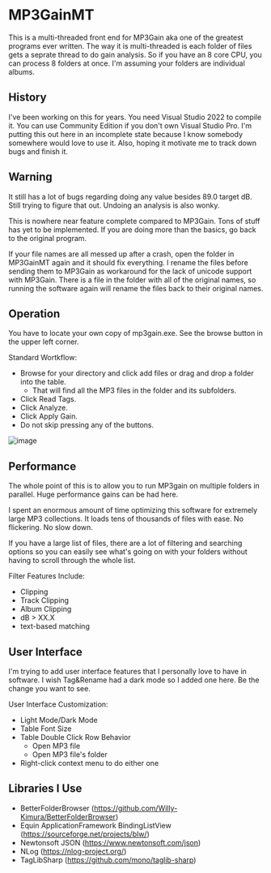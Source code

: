 # MP3GainMT

This is a multi-threaded front end for MP3Gain aka one of the greatest programs ever written.  The way it is multi-threaded is each folder of files gets a seprate thread to do gain analysis.  So if you have an 8 core CPU, you can process 8 folders at once. I'm assuming your folders are individual albums.

## History
I've been working on this for years. You need Visual Studio 2022 to compile it. You can use Community Edition if you don't own Visual Studio Pro. I'm putting this out here in an incomplete state because I know somebody somewhere would love to use it. Also, hoping it motivate me to track down bugs and finish it.

## Warning
It still has a lot of bugs regarding doing any value besides 89.0 target dB. Still trying to figure that out. Undoing an analysis is also wonky.

This is nowhere near feature complete compared to MP3Gain. Tons of stuff has yet to be implemented. If you are doing more than the basics, go back to the original program.

If your file names are all messed up after a crash, open the folder in MP3GainMT again and it should fix everything. I rename the files before sending them to MP3Gain as workaround for the lack of unicode support with MP3Gain. There is a file in the folder with all of the original names, so running the software again will rename the files back to their original names.

## Operation
You have to locate your own copy of mp3gain.exe. See the browse button in the upper left corner.

Standard Wortkflow: 
+ Browse for your directory and click add files or drag and drop a folder into the table.
  + That will find all the MP3 files in the folder and its subfolders.
+ Click Read Tags.
+ Click Analyze.
+ Click Apply Gain.
+ Do not skip pressing any of the buttons.

![image](https://github.com/user-attachments/assets/04b2109d-d8ad-4c55-83d7-bf6b968f27e2)

## Performance
The whole point of this is to allow you to run MP3gain on multiple folders in parallel.  Huge performance gains can be had here.

I spent an enormous amount of time optimizing this software for extremely large MP3 collections.  It loads tens of thousands of files with ease. No flickering. No slow down.

If you have a large list of files, there are a lot of filtering and searching options so you can easily see what's going on with your folders without having to scroll through the whole list.

Filter Features Include:
+ Clipping
+ Track Clipping
+ Album Clipping
+ dB > XX.X
+ text-based matching

## User Interface

I'm trying to add user interface features that I personally love to have in software. I wish Tag&Rename had a dark mode so I added one here. Be the change you want to see.

User Interface Customization:
+ Light Mode/Dark Mode
+ Table Font Size
+ Table Double Click Row Behavior
  + Open MP3 file
  + Open MP3 file's folder
+ Right-click context menu to do either one


## Libraries I Use
+ BetterFolderBrowser (https://github.com/Willy-Kimura/BetterFolderBrowser)
+ Equin ApplicationFramework BindingListView (https://sourceforge.net/projects/blw/)
+ Newtonsoft JSON (https://www.newtonsoft.com/json)
+ NLog (https://nlog-project.org/)
+ TagLibSharp (https://github.com/mono/taglib-sharp) 

